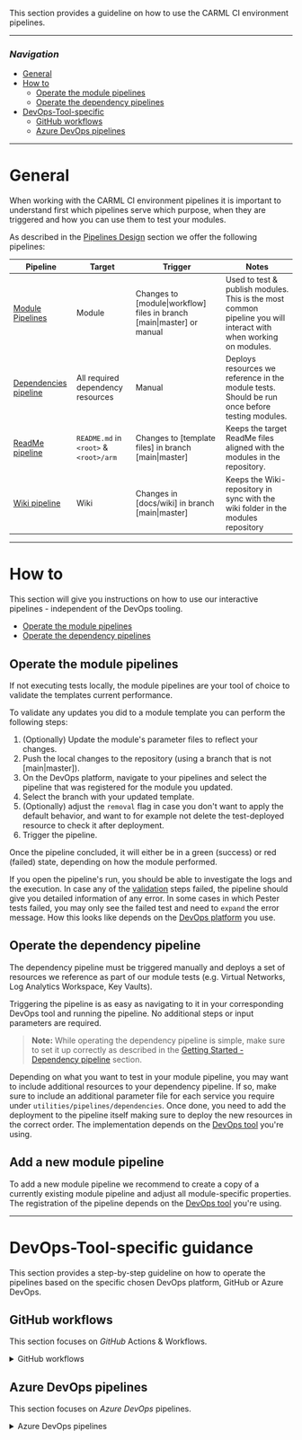 This section provides a guideline on how to use the CARML CI environment pipelines.

---

### _Navigation_

- [General](#general)
- [How to](#how-to)
  - [Operate the module pipelines](#operate-the-module-pipelines)
  - [Operate the dependency pipelines](#operate-the-dependency-pipeline)
- [DevOps-Tool-specific](#devops-tool-specific-guidance)
  - [GitHub workflows](#github-workflows)
  - [Azure DevOps pipelines](#azure-devops-pipelines)

---

# General

When working with the CARML CI environment pipelines it is important to understand first which pipelines serve which purpose, when they are triggered and how you can use them to test your modules.

As described in the [Pipelines Design](./PipelinesDesign) section we offer the following pipelines:

| Pipeline | Target | Trigger | Notes |
| - | - | - | - |
| [Module Pipelines](./PipelinesDesign#module-pipelines) | Module | Changes to [module\|workflow] files in branch [main\|master] or manual | Used to test & publish modules. This is the most common pipeline you will interact with when working on modules. |
| [Dependencies pipeline](./PipelinesDesign#dependencies-pipeline) | All required dependency resources | Manual | Deploys resources we reference in the module tests. Should be run once before testing modules. |
| [ReadMe pipeline](./PipelinesDesign#readme-pipeline) | `README.md` in `<root>` & `<root>/arm` | Changes to [template files] in branch [main\|master] | Keeps the target ReadMe files aligned with the modules in the repository.  |
| [Wiki pipeline](./PipelinesDesign#wiki-pipeline) | Wiki | Changes in [docs/wiki] in branch [main\|master] | Keeps the Wiki-repository in sync with the wiki folder in the modules repository |

---

# How to

This section will give you instructions on how to use our interactive pipelines - independent of the DevOps tooling.

- [Operate the module pipelines](#operate-the-module-pipelines)
- [Operate the dependency pipelines](#operate-the-dependency-pipeline)

## Operate the module pipelines

If not executing tests locally, the module pipelines are your tool of choice to validate the templates current performance.

To validate any updates you did to a module template you can perform the following steps:

1. (Optionally) Update the module's parameter files to reflect your changes.
1. Push the local changes to the repository (using a branch that is not [main\|master]).
1. On the DevOps platform, navigate to your pipelines and select the pipeline that was registered for the module you updated.
1. Select the branch with your updated template.
1. (Optionally) adjust the `removal` flag in case you don't want to apply the default behavior, and want to for example not delete the test-deployed resource to check it after deployment.
1.  Trigger the pipeline.

Once the pipeline concluded, it will either be in a green (success) or red (failed) state, depending on how the module performed.

If you open the pipeline's run, you should be able to investigate the logs and the execution. In case any of the [validation](./PipelinesDesign#Validate) steps failed, the pipeline should give you detailed information of any error. In some cases in which Pester tests failed, you may only see the failed test and need to `expand` the error message. How this looks like depends on the [DevOps platform](#devops-tool-specific-guidance) you use.

## Operate the dependency pipeline

The dependency pipeline must be triggered manually and deploys a set of resources we reference as part of our module tests (e.g. Virtual Networks, Log Analytics Workspace, Key Vaults).

Triggering the pipeline is as easy as navigating to it in your corresponding DevOps tool and running the pipeline. No additional steps or input parameters are required.

> **Note:** While operating the dependency pipeline is simple, make sure to set it up correctly as described in the [Getting Started - Dependency pipeline](./Getting%20started%20-%20Dependency%20pipeline) section.

Depending on what you want to test in your module pipeline, you may want to include additional resources to your dependency pipeline. If so, make sure to include an additional parameter file for each service you require under `utilities/pipelines/dependencies`. Once done, you need to add the deployment to the pipeline itself making sure to deploy the new resources in the correct order. The implementation depends on the [DevOps tool](#devops-tool-specific-guidance) you're using.

## Add a new module pipeline

To add a new module pipeline we recommend to create a copy of a currently existing module pipeline and adjust all module-specific properties. The registration of the pipeline depends on the [DevOps tool](#devops-tool-specific-guidance) you're using.

---

# DevOps-Tool-specific guidance

This section provides a step-by-step guideline on how to operate the pipelines based on the specific chosen DevOps platform, GitHub or Azure DevOps.

## GitHub workflows

This section focuses on _GitHub_ Actions & Workflows.

<details>
<summary>GitHub workflows</summary>

  ### Trigger a pipeline

  To trigger a pipeline in _GitHub_, first navigate to the 'Actions' tab in your repository.

  <img src="./media/ghActionsTab.png" alt="Actions tab" height="100">

  then select the pipeline of your choice from the list on the left, followed by 'Run workflow' to the right. You can then select the branch of your choice and confirm the execution by clicking on the green 'Run workflow' button.

  <img src="./media/gHtriggerPipeline.png" alt="Run workflow" height="350">

  Depending on the pipeline you selected you may have additional input parameters you can provide aside from the branch. An outline can be found [here](./PipelinesDesign#module-pipeline-inputs).

  ### Register a pipeline

  To register a workflow in _GitHub_ you have to create the workflow file (`.yml`) and store it inside the folder `.github/workflows`.
  > ***Note:*** Once merged to [main\|master], GitHub will automatically list the new workflow in the 'Actions' tab.

</details>

## Azure DevOps pipelines

This section focuses on _Azure DevOps_ pipelines.

<details>
<summary>Azure DevOps pipelines</summary>

  ### Trigger a pipeline

  To trigger a pipeline in _Azure DevOps_, first navigate to the 'Pipelines' section (blue rocket) and select the pipeline you want to trigger.

  <img src="./media/pipelineStart.png" alt="Pipeline start step 1" height="200">

  Once selected, click on the 'Run pipeline' button on the top right.

  <img src="./media/pipelineStart2.png" alt="Pipeline start step 2" height="60">

  Now you can trigger the pipeline by selecting the 'Run' button on the bottom right.

  <img src="./media/pipelineStart3.png" alt="Pipeline start step 3" height="400">

  Depending on the pipeline you selected you may have additional input parameters you can provide aside from the branch. An outline can be found [here](./PipelinesDesign#module-pipeline-inputs).

  ### Register a pipeline

  To register a pipeline in _Azure DevOps_ you first have to create a workflow file (.yml) and upload it to a repository of your choice (e.g. in _Azure DevOps_ or _GitHub_).

  Then, navigate to the 'Pipelines' section (blue rocket) and select the 'New pipeline' button on the top right.

  <img src="./media/pipelineNew.png" alt="Register new pipeline step 1" height="200">

  Next, select the repository-type you stored your template in. _Azure DevOps_ will then try to fetch all repositories you have access to.

  <img src="./media/pipelineNew2.png" alt="Register new pipeline step 2" height="300">

  Now we have to select the particular repository to get the pipeline file from.

  <img src="./media/pipelineNew3.png" alt="Register new pipeline step 3" height="240">

  Following, choose 'Existing Azure Pipelines YAML file' on the bottom of the list.

  <img src="./media/pipelineNew4.png" alt="Register new pipeline step 4" height="430">

  The previous action will open a new blade that asks you for the branch you stored the pipeline file in (e.g. `master`) and then asks for the relative path (from root of the repository) of the pipeline file.

  <img src="./media/pipelineNew5.png" alt="Register new pipeline step 5" height="240">

  Finally, _Azure DevOps_ should show you the pipeline file you created. The last thing you have to do is to either select 'Run' on the top right (which will save & run the pipeline), or click the little arrow next to it and just save the pipeline.

  Once saved you can also re-name / move the pipeline in the same view. However, this only works once you saved the pipeline at least once.

  <img src="./media/pipelineNew6.png" alt="Register new pipeline step 6" height="180">

</details>

